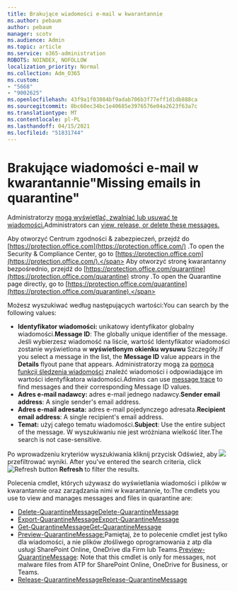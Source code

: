 ```yaml
---
title: Brakujące wiadomości e-mail w kwarantannie
ms.author: pebaum
author: pebaum
manager: scotv
ms.audience: Admin
ms.topic: article
ms.service: o365-administration
ROBOTS: NOINDEX, NOFOLLOW
localization_priority: Normal
ms.collection: Adm_O365
ms.custom:
- "5668"
- "9002625"
ms.openlocfilehash: 43f9a1f03084bf9adab706b3f77eff1d1db888ca
ms.sourcegitcommit: 8bc60ec34bc1e40685e3976576e04a2623f63a7c
ms.translationtype: MT
ms.contentlocale: pl-PL
ms.lasthandoff: 04/15/2021
ms.locfileid: "51831744"
---
```

# <a name="missing-emails-in-quarantine"></a><span data-ttu-id="39f8b-102">Brakujące wiadomości e-mail w kwarantannie"</span><span class="sxs-lookup"><span data-stu-id="39f8b-102">Missing emails in quarantine"</span></span>

<span data-ttu-id="39f8b-103">Administratorzy [mogą wyświetlać, zwalniać lub usuwać te wiadomości.](https://docs.microsoft.com/microsoft-365/security/office-365-security/manage-quarantined-messages-and-files?view=o365-worldwide)</span><span class="sxs-lookup"><span data-stu-id="39f8b-103">Administrators can [view, release, or delete these messages.](https://docs.microsoft.com/microsoft-365/security/office-365-security/manage-quarantined-messages-and-files?view=o365-worldwide)</span></span>

<span data-ttu-id="39f8b-104">Aby otworzyć Centrum zgodności & zabezpieczeń, przejdź do [https://protection.office.com](https://protection.office.com/) .</span><span class="sxs-lookup"><span data-stu-id="39f8b-104">To open the Security & Compliance Center, go to [https://protection.office.com](https://protection.office.com/).</span></span> <span data-ttu-id="39f8b-105">Aby otworzyć stronę kwarantanny bezpośrednio, przejdź do [https://protection.office.com/quarantine](https://protection.office.com/quarantine) strony .</span><span class="sxs-lookup"><span data-stu-id="39f8b-105">To open the Quarantine page directly, go to [https://protection.office.com/quarantine](https://protection.office.com/quarantine).</span></span>  

<span data-ttu-id="39f8b-106">Możesz wyszukiwać według następujących wartości:</span><span class="sxs-lookup"><span data-stu-id="39f8b-106">You can search by the following values:</span></span>  

- <span data-ttu-id="39f8b-107">**Identyfikator wiadomości:** unikatowy identyfikator globalny wiadomości.</span><span class="sxs-lookup"><span data-stu-id="39f8b-107">**Message ID**: The globally unique identifier of the message.</span></span> <span data-ttu-id="39f8b-108">Jeśli wybierzesz wiadomość na liście, wartość Identyfikator wiadomości zostanie wyświetlona w  **wyświetlonym okienku wysuwu** Szczegóły.</span><span class="sxs-lookup"><span data-stu-id="39f8b-108">If you select a message in the list, the  **Message ID**  value appears in the  **Details**  flyout pane that appears.</span></span> <span data-ttu-id="39f8b-109">Administratorzy mogą za [pomocą funkcji śledzenia wiadomości](https://docs.microsoft.com/microsoft-365/security/office-365-security/message-trace-scc?view=o365-worldwide) znaleźć wiadomości i odpowiadające im wartości identyfikatora wiadomości.</span><span class="sxs-lookup"><span data-stu-id="39f8b-109">Admins can use [message trace](https://docs.microsoft.com/microsoft-365/security/office-365-security/message-trace-scc?view=o365-worldwide) to find messages and their corresponding Message ID values.</span></span>
- <span data-ttu-id="39f8b-110">**Adres e-mail nadawcy:** adres e-mail jednego nadawcy.</span><span class="sxs-lookup"><span data-stu-id="39f8b-110">**Sender email address**: A single sender's email address.</span></span>
- <span data-ttu-id="39f8b-111">**Adres e-mail adresata:** adres e-mail pojedynczego adresata.</span><span class="sxs-lookup"><span data-stu-id="39f8b-111">**Recipient email address**: A single recipient's email address.</span></span>
- <span data-ttu-id="39f8b-112">**Temat:** użyj całego tematu wiadomości.</span><span class="sxs-lookup"><span data-stu-id="39f8b-112">**Subject**: Use the entire subject of the message.</span></span> <span data-ttu-id="39f8b-113">W wyszukiwaniu nie jest wróżniana wielkość liter.</span><span class="sxs-lookup"><span data-stu-id="39f8b-113">The search is not case-sensitive.</span></span>

<span data-ttu-id="39f8b-114">Po wprowadzeniu kryteriów wyszukiwania kliknij przycisk Odśwież, aby ![ ](https://docs.microsoft.com/microsoft-365/media/scc-quarantine-refresh.png?view=o365-worldwide)  przefiltrować wyniki.  </span><span class="sxs-lookup"><span data-stu-id="39f8b-114">After you've entered the search criteria, click  ![Refresh button](https://docs.microsoft.com/microsoft-365/media/scc-quarantine-refresh.png?view=o365-worldwide)  **Refresh**  to filter the results.</span></span>

<span data-ttu-id="39f8b-115">Polecenia cmdlet, których używasz do wyświetlania wiadomości i plików w kwarantannie oraz zarządzania nimi w kwarantannie, to:</span><span class="sxs-lookup"><span data-stu-id="39f8b-115">The cmdlets you use to view and manages messages and files in quarantine are:</span></span>
- [<span data-ttu-id="39f8b-116">Delete-QuarantineMessage</span><span class="sxs-lookup"><span data-stu-id="39f8b-116">Delete-QuarantineMessage</span></span>](https://docs.microsoft.com/powershell/module/exchange/delete-quarantinemessage)
- [<span data-ttu-id="39f8b-117">Export-QuarantineMessage</span><span class="sxs-lookup"><span data-stu-id="39f8b-117">Export-QuarantineMessage</span></span>](https://docs.microsoft.com/powershell/module/exchange/export-quarantinemessage)
- [<span data-ttu-id="39f8b-118">Get-QuarantineMessage</span><span class="sxs-lookup"><span data-stu-id="39f8b-118">Get-QuarantineMessage</span></span>](https://docs.microsoft.com/powershell/module/exchange/get-quarantinemessage)
- <span data-ttu-id="39f8b-119">[Preview-QuarantineMessage:](https://docs.microsoft.com/powershell/module/exchange/preview-quarantinemessage)Pamiętaj, że to polecenie cmdlet jest tylko dla wiadomości, a nie plików złośliwego oprogramowania z atp dla usługi SharePoint Online, OneDrive dla Firm lub Teams.</span><span class="sxs-lookup"><span data-stu-id="39f8b-119">[Preview-QuarantineMessage](https://docs.microsoft.com/powershell/module/exchange/preview-quarantinemessage): Note that this cmdlet is only for messages, not malware files from ATP for SharePoint Online, OneDrive for Business, or Teams.</span></span>
- [<span data-ttu-id="39f8b-120">Release-QuarantineMessage</span><span class="sxs-lookup"><span data-stu-id="39f8b-120">Release-QuarantineMessage</span></span>](https://docs.microsoft.com/powershell/module/exchange/release-quarantinemessage)